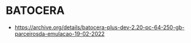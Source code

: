 # BATOCERA
- https://archive.org/details/batocera-plus-dev-2.20-pc-64-250-gb-parceirosda-emulacao-19-02-2022